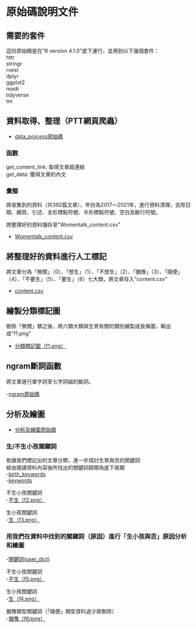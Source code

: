 # 原始碼說明文件

## 需要的套件

這份原始碼是在"R version 4.1.0"底下運行，並用到以下幾個套件：  
httr  
stringr  
rvest  
dplyr  
ggplot2  
readr  
tidyverse  
tm

## 資料取得、整理（PTT網頁爬蟲）  

- [data_process原始碼](./Rscript/data_process.R)

### 函數
get_content_link: 取得文章超連結  
get_data: 獲得文章的內文  

### 彙整
 
將收集到的資料（共392篇文章），年份為2017～2021年，進行資料清理，去除日期、網頁、引述、全形標點符號、半形標點符號、空白及斷行符號。  

將整理好的資料儲存至"Womentalk_content.csv"  

- [Womentalk_content.csv](./Womentalk_content.csv)

## 將整理好的資料進行人工標記

將文章分為「無關」（0）、「想生」（1）、「不想生」（2）、「猶豫」（3）、「隨便」（4）、「不要生」（5）、「要生」（6）七大類，將文章存入"content.csv"

- [content.csv](./content.csv)

## 繪製分類標記圖

刪除「無關」類之後，將六類大類與生育有關的類別繪製成長條圖，輸出成"f1.png"

- [分類標記圖（f1.png）](./picture/f1.png)

## ngram斷詞函數

將文章進行單字詞至七字詞組的斷詞。

-[ngram原始碼](./Rscript/ngram.R)

## 分析及繪圖  
- [分析及繪圖原始碼](./Rscript/analysis_and_plot.R)

### 生/不生小孩關鍵詞  
依據我們標記出的文章分類，進一步探討生育與否的關鍵詞  
經由閱讀資料內容後所找出的關鍵詞歸類為底下兩類  
-[birth_keywords](./keywords.csv)  
-[keywords](./birth_keywords.csv)


不生小孩關鍵詞      
-[不生（f2.png）](./picture/f2.png)

生小孩關鍵詞    
-[生（f3.png）](./picture/f3.png)

### 用我們在資料中找到的關鍵詞（原因）進行「生小孩與否」原因分析和繪圖  

-[關鍵詞(user_dict)](./user_dict.txt)

不生小孩關鍵詞    
-[不生（f5.png）](./picture/f5.png)

生小孩關鍵詞  
-[生（f4.png）](./picture/f4.png)

猶豫類型關鍵詞（「隨便」類型資料過少故刪除）  
-[猶豫（f6/png）](./picture/f6.png)


